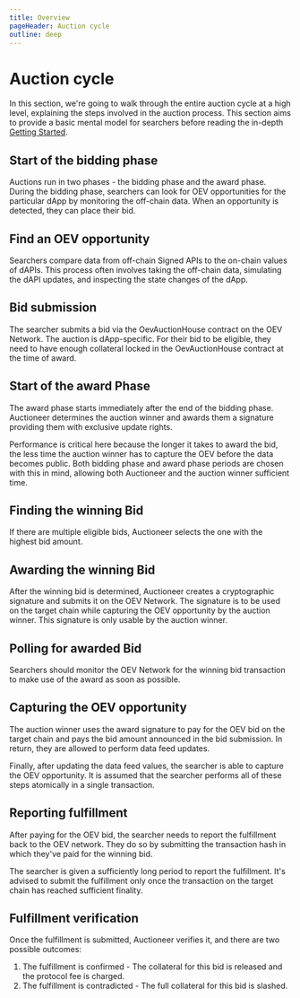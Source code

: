 ```yaml
---
title: Overview
pageHeader: Auction cycle
outline: deep
---
```


<PageHeader/>

# Auction cycle

In this section, we're going to walk through the entire auction cycle at a high
level, explaining the steps involved in the auction process. This section aims
to provide a basic mental model for searchers before reading the in-depth
[Getting Started](/oev-searchers/in-depth/).

## Start of the bidding phase

Auctions run in two phases - the bidding phase and the award phase. During the
bidding phase, searchers can look for OEV opportunities for the particular dApp
by monitoring the off-chain data. When an opportunity is detected, they can
place their bid.

<!-- TODO: Reword this section, the blow should be "finding" -->

## Find an OEV opportunity

Searchers compare data from off-chain Signed APIs to the on-chain values of
dAPIs. This process often involves taking the off-chain data, simulating the
dAPI updates, and inspecting the state changes of the dApp.

## Bid submission

The searcher submits a bid via the OevAuctionHouse contract on the OEV Network.
The auction is dApp-specific. For their bid to be eligible, they need to have
enough collateral locked in the OevAuctionHouse contract at the time of award.

## Start of the award Phase

The award phase starts immediately after the end of the bidding phase.
Auctioneer determines the auction winner and awards them a signature providing
them with exclusive update rights.

Performance is critical here because the longer it takes to award the bid, the
less time the auction winner has to capture the OEV before the data becomes
public. Both bidding phase and award phase periods are chosen with this in mind,
allowing both Auctioneer and the auction winner sufficient time.

## Finding the winning Bid

If there are multiple eligible bids, Auctioneer selects the one with the highest
bid amount.

## Awarding the winning Bid

After the winning bid is determined, Auctioneer creates a cryptographic
signature and submits it on the OEV Network. The signature is to be used on the
target chain while capturing the OEV opportunity by the auction winner. This
signature is only usable by the auction winner.

## Polling for awarded Bid

Searchers should monitor the OEV Network for the winning bid transaction to make
use of the award as soon as possible.

## Capturing the OEV opportunity

The auction winner uses the award signature to pay for the OEV bid on the target
chain and pays the bid amount announced in the bid submission. In return, they
are allowed to perform data feed updates.

Finally, after updating the data feed values, the searcher is able to capture
the OEV opportunity. It is assumed that the searcher performs all of these steps
atomically in a single transaction.

## Reporting fulfillment

After paying for the OEV bid, the searcher needs to report the fulfillment back
to the OEV network. They do so by submitting the transaction hash in which
they've paid for the winning bid.

The searcher is given a sufficiently long period to report the fulfillment. It's
advised to submit the fulfillment only once the transaction on the target chain
has reached sufficient finality.

## Fulfillment verification

Once the fulfillment is submitted, Auctioneer verifies it, and there are two
possible outcomes:

1. The fulfillment is confirmed - The collateral for this bid is released and
   the protocol fee is charged.
2. The fulfillment is contradicted - The full collateral for this bid is
   slashed.
